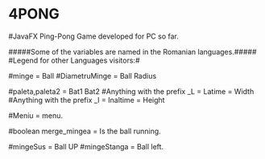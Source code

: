 # 4PONG
#JavaFX Ping-Pong Game developed for PC so far.


#####Some of the variables are named in the Romanian languages.#####
#Legend for other Languages visitors:#

#minge = Ball
#DiametruMinge = Ball Radius

#paleta,paleta2 = Bat1 Bat2
#Anything with the prefix _L = Latime = Width
#Anything with the prefix _I = Inaltime = Height

#Meniu = menu.

#boolean merge_mingea = Is the ball running.

#mingeSus = Ball UP
#mingeStanga = Ball left.
